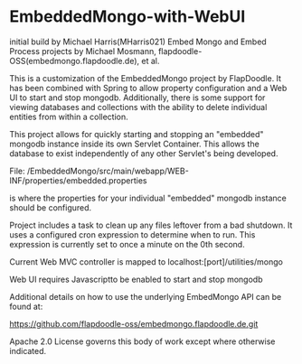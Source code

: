 EmbeddedMongo-with-WebUI
========================
initial build by Michael Harris(MHarris021)
Embed Mongo and Embed Process projects by Michael Mosmann, flapdoodle-OSS(embedmongo.flapdoodle.de), et al.

This is a customization of the EmbeddedMongo project by FlapDoodle.
It has been combined with Spring to allow property configuration and a Web UI to start and stop mongodb.
Additionally, there is some support for viewing databases and collections with the ability to delete individual entities from within a collection.

This project allows for quickly starting and stopping an "embedded" mongodb instance inside its own Servlet Container.
This allows the database to exist independently of any other Servlet's being developed. 

File:
 /EmbeddedMongo/src/main/webapp/WEB-INF/properties/embedded.properties
 
 is where the properties for your individual "embedded" mongodb instance should be configured.
 
Project includes a task to clean up any files leftover from a bad shutdown.
  It uses a configured cron expression to determine when to run.
  This expression is currently set to once a minute on the 0th second.
 
Current Web MVC controller is mapped to localhost:[port]/utilities/mongo

Web UI requires Javascriptto be enabled to start and stop mongodb

Additional details on how to use the underlying EmbedMongo API can be found at:

https://github.com/flapdoodle-oss/embedmongo.flapdoodle.de.git

Apache 2.0 License governs this body of work except where otherwise indicated.
